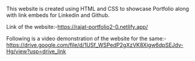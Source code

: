 This website is created using HTML and CSS to showcase Portfolio along with link embeds for Linkedin and Github.

Link of the website:-https://rajat-portfolio2-0.netlify.app/

Following is a video demonstration of the website for the same:-
https://drive.google.com/file/d/1USf_WSPedP2gXzVK8Xigw6dpSEJdv-Hg/view?usp=drive_link
